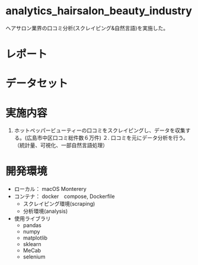# analytics_hairsalon_beauty_industry
ヘアサロン業界の口コミ分析(スクレイピング&自然言語)を実施した。

# レポート

# データセット

# 実施内容
1. ホットペッパービューティーの口コミをスクレイピングし、データを収集する。(広島市中区口コミ総件数６万件)
２. 口コミを元にデータ分析を行う。（統計量、可視化、一部自然言語処理）

# 開発環境
- ローカル： macOS Monterery
- コンテナ： docker　compose, Dockerfile
  - スクレイピング環境(scraping)
  - 分析環境(analysis)
- 使用ライブラリ
  - pandas
  - numpy
  - matplotlib
  - sklearn
  - MeCab
  - selenium
